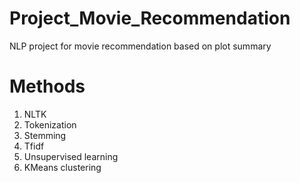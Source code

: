 # Project_Movie_Recommendation
NLP project for movie recommendation based on plot summary
# Methods
1. NLTK
2. Tokenization
3. Stemming
4. Tfidf
5. Unsupervised learning
6. KMeans clustering

